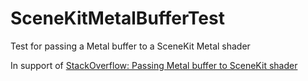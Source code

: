 # SceneKitMetalBufferTest
Test for passing a Metal buffer to a SceneKit Metal shader

In support of [StackOverflow: Passing Metal buffer to SceneKit shader](http://stackoverflow.com/questions/33541922/passing-metal-buffer-to-scenekit-shader)
